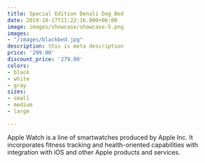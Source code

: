 ```yaml
---
title: Special Edition Denali Dog Bed
date: 2019-10-17T11:22:16.000+06:00
image: images/showcase/showcase-5.png
images:
- "/images/blackbed.jpg"
description: this is meta description
price: '299.00'
discount_price: '279.00'
colors:
- black
- white
- gray
sizes:
- small
- medium
- large

---
```

Apple Watch is a line of smartwatches produced by Apple Inc. It incorporates fitness tracking and health-oriented capabilities with integration with iOS and other Apple products and services.